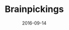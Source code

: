 ---
layout: post
published: false
group: research
title:  "Brainpickings"
details: Personal blog for random musings
date:   2016-09-14
project-url: 'https://akshata.dev/blog'
---